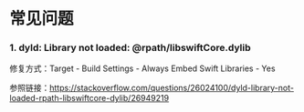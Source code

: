 # 常见问题



### 1. dyld: Library not loaded: @rpath/libswiftCore.dylib

修复方式：Target - Build Settings - Always Embed Swift Libraries - Yes

参照链接：https://stackoverflow.com/questions/26024100/dyld-library-not-loaded-rpath-libswiftcore-dylib/26949219

